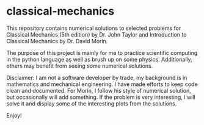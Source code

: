 # classical-mechanics
This repository contains numerical solutions to selected problems for Classical Mechanics (5th edition) by Dr. John Taylor and Introduction to Classical Mechanics by Dr. David Morin.

The purpose of this project is mainly for me to practice scientific computing in the python language as well as brush up on some physics.  Additionally, others may benefit from seeing some numerical solutions.  

Disclaimer: I am not a software developer by trade, my background is in mathematics and mechanical engineering.  I have made efforts to keep code clean and documented.  For Morin, I follow his style of numerical solution, but occasionally will add something.  If the problem is very interesting, I will solve it and display some of the interesting plots from the solutions.

Enjoy!
